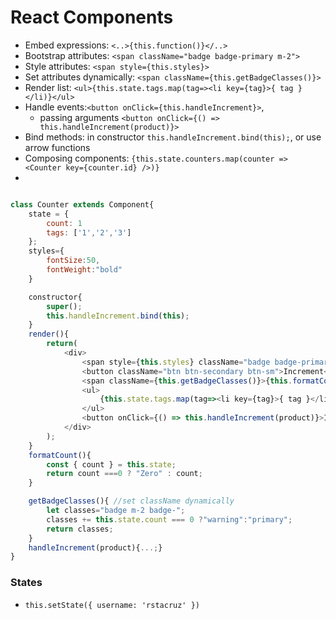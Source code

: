 # React Components

+ Embed expressions: `<..>{this.function()}</..>`
+ Bootstrap attributes: `<span className="badge badge-primary m-2">`
+ Style attributes: `<span style={this.styles}>`
+ Set attributes dynamically: `<span className={this.getBadgeClasses()}>`
+ Render list: `<ul>{this.state.tags.map(tag=><li key={tag}>{ tag }</li)}</ul>`
+ Handle events:`<button onClick={this.handleIncrement}>`, 
  + passing arguments `<button onClick={() => this.handleIncrement(product)}>`
+ Bind methods: in constructor `this.handleIncrement.bind(this);`, or use arrow functions
+ Composing components: `{this.state.counters.map(counter => <Counter key={counter.id} />)}`
+ 

```javascript

class Counter extends Component{
	state = {
        count: 1
        tags: ['1','2','3']
    };
	styles={
        fontSize:50,
        fontWeight:"bold"
    }

	constructor{
        super();
        this.handleIncrement.bind(this);
    }
	render(){
        return(
        	<div>
            	<span style={this.styles} className="badge badge-primary m-2">{this.formatCount()}</span> 
				<button className="btn btn-secondary btn-sm">Increment</button>
			    <span className={this.getBadgeClasses()}>{this.formatCount()}</span> 
				<ul>
                    {this.state.tags.map(tag=><li key={tag}>{ tag }</li)}
                </ul>
				<button onClick={() => this.handleIncrement(product)}>Increment</button>
            </div>
        );
    }
    formatCount(){
        const { count } = this.state;
        return count ===0 ? "Zero" : count;
    }

    getBadgeClasses(){ //set className dynamically
		let classes="badge m-2 badge-";
        classes += this.state.count === 0 ?"warning":"primary";
        return classes;
    }
	handleIncrement(product){...;}
}
```

### States

+ `this.setState({ username: 'rstacruz' })`